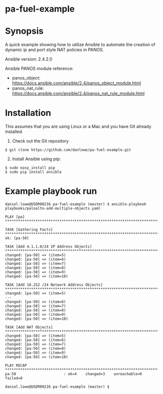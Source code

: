# pa-fuel-example

# Synopsis

A quick example showing how to utilize Ansible to automate the creation of dynamic ip and port style NAT policies in PANOS.

Ansible version: 2.4.2.0

Ansible PANOS module reference:
- panos_object: https://docs.ansible.com/ansible/2.4/panos_object_module.html
- panos_nat_rule: https://docs.ansible.com/ansible/2.4/panos_nat_rule_module.html

# Installation

This assumes that you are using Linux or a Mac and you have Git already installed.

1. Check out the Git repository
```
$ git clone https://github.com/danlowe/pa-fuel-example.git
```

2. Install Ansible using pip:
```
$ sudo easy_install pip
$ sudo pip install ansible
```
# Example playbook run

```
daniel.lowe@USDR00216 pa-fuel-example (master) $ ansible-playbook playbooks/paloalto-add-multiple-objects.yaml

PLAY [pa] ******************************************************************************************************************************************************************

TASK [Gathering Facts] *****************************************************************************************************************************************************
ok: [pa-50]

TASK [Add 4.1.1.0/24 IP Address Objects] ***********************************************************************************************************************************
changed: [pa-50] => (item=5)
changed: [pa-50] => (item=6)
changed: [pa-50] => (item=7)
changed: [pa-50] => (item=8)
changed: [pa-50] => (item=9)
changed: [pa-50] => (item=10)

TASK [Add 10.252 /24 Network Address Objects] ******************************************************************************************************************************
changed: [pa-50] => (item=5)
---
changed: [pa-50] => (item=6)
changed: [pa-50] => (item=7)
changed: [pa-50] => (item=8)
changed: [pa-50] => (item=9)
changed: [pa-50] => (item=10)

TASK [Add NAT Objects] *****************************************************************************************************************************************************
changed: [pa-50] => (item=5)
changed: [pa-50] => (item=6)
changed: [pa-50] => (item=7)
changed: [pa-50] => (item=8)
changed: [pa-50] => (item=9)
changed: [pa-50] => (item=10)

PLAY RECAP *****************************************************************************************************************************************************************
pa-50                      : ok=4    changed=3    unreachable=0    failed=0

daniel.lowe@USDR00216 pa-fuel-example (master) $
```
